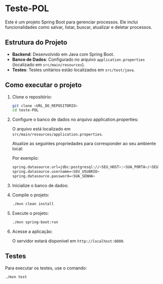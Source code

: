# Teste-POL

Este é um projeto Spring Boot para gerenciar processos. Ele inclui funcionalidades como salvar, listar, buscar, atualizar e deletar processos.

## Estrutura do Projeto

- **Backend**: Desenvolvido em Java com Spring Boot.
- **Banco de Dados**: Configurado no arquivo `application.properties` (localizado em `src/main/resources`).
- **Testes**: Testes unitários estão localizados em `src/test/java`.

## Como executar o projeto

1. Clone o repositório:

   ```bash
   git clone <URL_DO_REPOSITORIO>
   cd teste-POL
   ```

2. Configure o banco de dados no arquivo application.properties:

    O arquivo está localizado em `src/main/resources/application.properties`.
   
    Atualize as seguintes propriedades para corresponder ao seu ambiente local:

    Por exemplo:

     ```bash
    spring.datasource.url=jdbc:postgresql://<SEU_HOST>:<SUA_PORTA>/<SEU_BANCO>
    spring.datasource.username=<SEU_USUARIO>
    spring.datasource.password=<SUA_SENHA>
     ```
3. Inicialize o banco de dados:

4. Compile o projeto:

   ```bash
   ./mvn clean install
   ```

5. Execute o projeto:

   ```bash
   ./mvn spring-boot:run
   ```

6. Acesse a aplicação:

   O servidor estará disponível em `http://localhost:8080`.

## Testes

Para executar os testes, use o comando:

```bash
./mvn test
```

